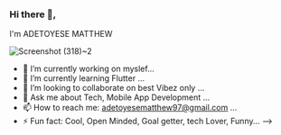 ### Hi there 👋, 
I'm ADETOYESE MATTHEW

![Screenshot (318)~2](https://user-images.githubusercontent.com/34428244/90714075-c40b3380-e29e-11ea-979b-347e16b1668f.png)


 
- 🔭 I’m currently working on myslef...
- 🌱 I’m currently learning Flutter ...
- 👯 I’m looking to collaborate on best Vibez only ... 
- 💬 Ask me about Tech, Mobile App Development ...
- 📫 How to reach me: adetoyesematthew97@gmail.com ... 
- ⚡ Fun fact: Cool, Open Minded, Goal getter, tech Lover, Funny...
-->

